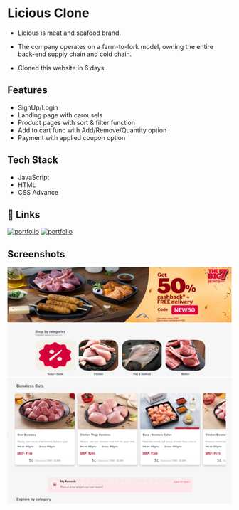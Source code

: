 # Licious Clone

* Licious is meat and seafood brand.

* The company operates on a farm-to-fork model, owning the entire back-end supply chain and cold chain.

* Cloned this website in 6 days.


## Features

- SignUp/Login
- Landing page with carousels
- Product pages with sort & filter function
- Add to cart func with Add/Remove/Quantity option
- Payment with applied coupon option


## Tech Stack

* JavaScript
* HTML
* CSS Advance


## 🔗 Links
[![portfolio](https://img.shields.io/badge/Deployed_Link-000?style=for-the-badge&logo=ko-fi&logoColor=white)](https://licious-omega.vercel.app/)
[![portfolio](https://img.shields.io/badge/my_portfolio-000?style=for-the-badge&logo=ko-fi&logoColor=white)](https://abhinav110695.github.io/)


## Screenshots

![App Screenshot](./images/p1.png)
![App Screenshot](./images/p2.png)


